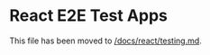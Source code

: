 # React E2E Test Apps

This file has been moved to [/docs/react/testing.md](/docs/react/testing.md).

